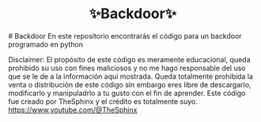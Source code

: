 <h1 align="center">✨Backdoor✨</h1>
# Backdoor
En este repositorio encontrarás el código para un backdoor programado en python 

Disclaimer:
El propósito de este código es meramente educacional, queda prohibido su uso con fines maliciosos y no me hago responsable del uso que se le de a la información aquí mostrada.
Queda totalmente prohibida la venta o distribución de este código sin embargo eres libre de descargarlo, modificarlo y manipuladrlo a tu gusto con el fin de aprender. 
Este código fue creado por TheSphinx y el crédito es totalmente suyo.
https://www.youtube.com/@TheSphinx
